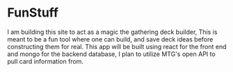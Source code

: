 # FunStuff

I am building this site to act as a magic the gathering deck builder, This is meant to be a fun tool
where one can build, and save deck ideas before constructing them for real. This app will be built using
react for the front end and mongo for the backend database, I plan to utilize MTG's open API to pull card
information from.
